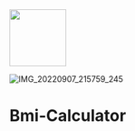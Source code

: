 <img src="https://user-images.githubusercontent.com/112514887/220446564-36db2ada-219f-4140-b247-5dbf69e97ee7.png" width="100" height="100">

![IMG_20220907_215759_245](https://user-images.githubusercontent.com/112514887/220446574-3f31e6d5-c3d2-4228-aa13-57bd3d20395b.png)
# Bmi-Calculator
